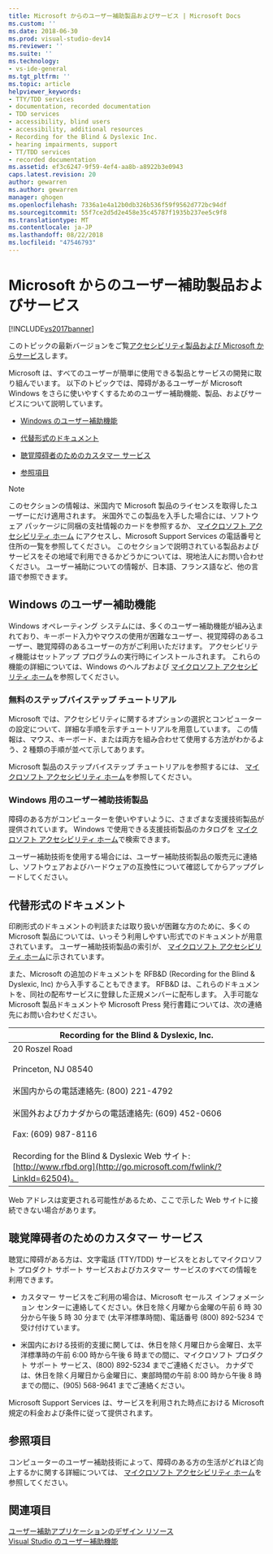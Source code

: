 ```yaml
---
title: Microsoft からのユーザー補助製品およびサービス | Microsoft Docs
ms.custom: ''
ms.date: 2018-06-30
ms.prod: visual-studio-dev14
ms.reviewer: ''
ms.suite: ''
ms.technology:
- vs-ide-general
ms.tgt_pltfrm: ''
ms.topic: article
helpviewer_keywords:
- TTY/TDD services
- documentation, recorded documentation
- TDD services
- accessibility, blind users
- accessibility, additional resources
- Recording for the Blind & Dyslexic Inc.
- hearing impairments, support
- TT/TDD services
- recorded documentation
ms.assetid: ef3c6247-9f59-4ef4-aa8b-a8922b3e0943
caps.latest.revision: 20
author: gewarren
ms.author: gewarren
manager: ghogen
ms.openlocfilehash: 7336a1e4a12b0db326b536f59f9562d772bc94df
ms.sourcegitcommit: 55f7ce2d5d2e458e35c45787f1935b237ee5c9f8
ms.translationtype: MT
ms.contentlocale: ja-JP
ms.lasthandoff: 08/22/2018
ms.locfileid: "47546793"
---
```

# <a name="accessibility-products-and-services-from-microsoft"></a>Microsoft からのユーザー補助製品およびサービス
[!INCLUDE[vs2017banner](../../includes/vs2017banner.md)]

このトピックの最新バージョンをご覧[アクセシビリティ製品および Microsoft からサービス](https://docs.microsoft.com/visualstudio/ide/reference/accessibility-products-and-services-from-microsoft)します。  
  
  
Microsoft は、すべてのユーザーが簡単に使用できる製品とサービスの開発に取り組んでいます。 以下のトピックでは、障碍があるユーザーが Microsoft Windows をさらに使いやすくするためのユーザー補助機能、製品、およびサービスについて説明しています。  
  
-   [Windows のユーザー補助機能](../../ide/reference/accessibility-products-and-services-from-microsoft.md#windows)  
  
-   [代替形式のドキュメント](../../ide/reference/accessibility-products-and-services-from-microsoft.md#altfortmats)  
  
-   [聴覚障碍者のためのカスタマー サービス](../../ide/reference/accessibility-products-and-services-from-microsoft.md#hearing)  
  
-   [参照項目](../../ide/reference/accessibility-products-and-services-from-microsoft.md#moreinfo)  
  
> [!NOTE]
>  このセクションの情報は、米国内で Microsoft 製品のライセンスを取得したユーザーにだけ適用されます。 米国外でこの製品を入手した場合には、ソフトウェア パッケージに同梱の支社情報のカードを参照するか、 [マイクロソフト アクセシビリティ ホーム](http://go.microsoft.com/fwlink/?LinkId=8431) にアクセスし、Microsoft Support Services の電話番号と住所の一覧を参照してください。 このセクションで説明されている製品およびサービスをその地域で利用できるかどうかについては、現地法人にお問い合わせください。 ユーザー補助についての情報が、日本語、フランス語など、他の言語で参照できます。  
  
##  <a name="windows"></a> Windows のユーザー補助機能  
 Windows オペレーティング システムには、多くのユーザー補助機能が組み込まれており、キーボード入力やマウスの使用が困難なユーザー、視覚障碍のあるユーザー、聴覚障碍のあるユーザーの方がご利用いただけます。 アクセシビリティ機能はセットアップ プログラムの実行時にインストールされます。 これらの機能の詳細については、Windows のヘルプおよび [マイクロソフト アクセシビリティ ホーム](http://go.microsoft.com/fwlink/?LinkId=8431)を参照してください。  
  
### <a name="free-step-by-step-tutorials"></a>無料のステップバイステップ チュートリアル  
 Microsoft では、アクセシビリティに関するオプションの選択とコンピューターの設定について、詳細な手順を示すチュートリアルを用意しています。 この情報は、マウス、キーボード、または両方を組み合わせて使用する方法がわかるよう、2 種類の手順が並べて示してあります。  
  
 Microsoft 製品のステップバイステップ チュートリアルを参照するには、 [マイクロソフト アクセシビリティ ホーム](http://go.microsoft.com/fwlink/?LinkId=8431)を参照してください。  
  
### <a name="assistive-technology-products-for-windows"></a>Windows 用のユーザー補助技術製品  
 障碍のある方がコンピューターを使いやすいように、さまざまな支援技術製品が提供されています。 Windows で使用できる支援技術製品のカタログを [マイクロソフト アクセシビリティ ホーム](http://go.microsoft.com/fwlink/?LinkId=8431)で検索できます。  
  
 ユーザー補助技術を使用する場合には、ユーザー補助技術製品の販売元に連絡し、ソフトウェアおよびハードウェアの互換性について確認してからアップグレードしてください。  
  
##  <a name="altfortmats"></a> 代替形式のドキュメント  
 印刷形式のドキュメントの判読または取り扱いが困難な方のために、多くの Microsoft 製品については、いっそう利用しやすい形式でのドキュメントが用意されています。 ユーザー補助技術製品の索引が、 [マイクロソフト アクセシビリティ ホーム](http://go.microsoft.com/fwlink/?LinkId=8431)に示されています。  
  
 また、Microsoft の追加のドキュメントを RFB&D (Recording for the Blind & Dyslexic, Inc) から入手することもできます。 RFB&D は、これらのドキュメントを、同社の配布サービスに登録した正規メンバーに配布します。 入手可能な Microsoft 製品ドキュメントや Microsoft Press 発行書籍については、次の連絡先にお問い合わせください。  
  
|Recording for the Blind & Dyslexic, Inc.|  
|----------------------------------------------|  
|20 Roszel Road<br /><br /> Princeton, NJ 08540<br /><br /> 米国内からの電話連絡先: (800) 221-4792<br /><br /> 米国外およびカナダからの電話連絡先: (609) 452-0606<br /><br /> Fax: (609) 987-8116<br /><br /> Recording for the Blind & Dyslexic Web サイト: [http://www.rfbd.org](http://go.microsoft.com/fwlink/?LinkId=62504)。|  
  
 Web アドレスは変更される可能性があるため、ここで示した Web サイトに接続できない場合があります。  
  
##  <a name="hearing"></a> 聴覚障碍者のためのカスタマー サービス  
 聴覚に障碍がある方は、文字電話 (TTY/TDD) サービスをとおしてマイクロソフト プロダクト サポート サービスおよびカスタマー サービスのすべての情報を利用できます。  
  
-   カスタマー サービスをご利用の場合は、Microsoft セールス インフォメーション センターに連絡してください。休日を除く月曜から金曜の午前 6 時 30 分から午後 5 時 30 分まで (太平洋標準時間)、電話番号 (800) 892-5234 で受け付けています。  
  
-   米国内における技術的支援に関しては、休日を除く月曜日から金曜日、太平洋標準時の午前 6:00 時から午後 6 時までの間に、マイクロソフト プロダクト サポート サービス、(800) 892-5234 までご連絡ください。 カナダでは、休日を除く月曜日から金曜日に、東部時間の午前 8:00 時から午後 8 時までの間に、(905) 568-9641 までご連絡ください。  
  
 Microsoft Support Services は、サービスを利用された時点における Microsoft 規定の料金および条件に従って提供されます。  
  
##  <a name="moreinfo"></a> 参照項目  
 コンピューターのユーザー補助技術によって、障碍のある方の生活がどれほど向上するかに関する詳細については、 [マイクロソフト アクセシビリティ ホーム](http://go.microsoft.com/fwlink/?LinkId=8431)を参照してください。  
  
## <a name="see-also"></a>関連項目  
 [ユーザー補助アプリケーションのデザイン リソース](../../ide/reference/resources-for-designing-accessible-applications.md)   
 [Visual Studio のユーザー補助機能](../../ide/reference/accessibility-features-of-visual-studio.md)






